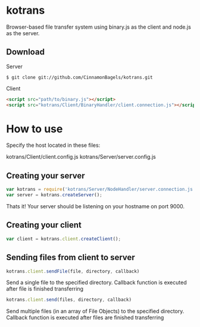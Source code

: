 kotrans
=======

Browser-based file transfer system using binary.js as the client and node.js as the server.

## Download

Server

```console
$ git clone git://github.com/CinnamonBagels/kotrans.git
```

Client

```html
<script src="path/to/binary.js"></script>
<script src="kotrans/Client/BinaryHandler/client.connection.js"></script>
```
How to use
==========

Specify the host located in these files:

kotrans/Client/client.config.js
kotrans/Server/server.config.js

## Creating your server
```javascript
var kotrans = require('kotrans/Server/NodeHandler/server.connection.js');
var server = kotrans.createServer();
```
Thats it! Your server should be listening on your hostname on port 9000.

## Creating your client
```javascript
var client = kotrans.client.createClient();
```
## Sending files from client to server

```javascript
kotrans.client.sendFile(file, directory, callback)
```

Send a single file to the specified directory. 
Callback function is executed after file is finished transferring

```javascript
kotrans.client.send(files, directory, callback)
```

Send multiple files (in an array of File Objects) to the specified directory. 
Callback function is executed after files are finished transferring

